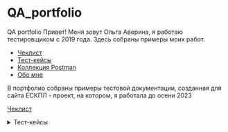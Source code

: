 # QA_portfolio
QA portfolio
Привет! Меня зовут Ольга Аверина, я работаю тестировщиком с 2019 года. Здесь собраны примеры моих работ.
 - [Чеклист](#Чеклисты)
 - [Тест-кейсы](#Тест-кейсы)
 - [Коллекция Postman](#Коллекция_Postman)
 - [Обо мне](#Me)

В портфолио собраны примеры тестовой документации, созданная для сайта ЕСКПЛ - проект, на котором, я работала до осени 2023<br>

[Чеклист](https://docs.google.com/spreadsheets/d/1PWwLIMRWVZUNY8ajY2ocGBJrIg84ZHZi9r8oLceZ09c/edit#gid=1875485214)


<details>
<summary>Тест-кейсы<br><a name="Тест-кейсы"></summary>
 
 **Предусловие для всех тест-кейсов**:
1. Браузер запущен.
2. Открыт сайт https://esklp.egisz.rosminzdrav.ru/
3. Пользователь перешел в раздел ЕСКЛП, открыта вкладка Узлы СМНН / Товарные позиции (КЛП).


<details>
 <summary> TC-001 Фильтрация по полю МНН / группировочное (химическое) наименование (полное значение, не выбрано из справочника)  </summary>
 
**Шаги**:
1. В поле ввода "МНН" ввести полное существующее значение (напр., "Парацетамол").
2. Нажать клавишу Enter</br>

**ОР**:</br>
Таблица перезагружается.</br>
В таблице отображаются только записи, где поле "МНН" в точности соответствует введенному значению.</br>
Отображется количество найденных записей</br>
Отображается фильтр с введенным значением</br>
</details>
<details>
 <summary>TC-002 Фильтрация по полю МНН / группировочное (химическое) наименование (частичное значение, не выбрано из справочника)</summary>  


**Шаги**:
1. В поле ввода "МНН" ввести часть существующего значения (напр., "амокси").
2. Нажать клавишу Enter.</br>

**ОР**:</br>
Таблица перезагружается.</br>
В таблице отображаются все записи, где поле "МНН" содержит введенную подстроку.</br>
Отображется количество найденных записей.</br>
Отображается фильтр с введенным значением</br>
</details>

<details>
<summary>Фильтрация по полю МНН / группировочное (химическое) наименование (полное значение, выбрано из справочника) </summary>
  
**Шаги**:
1. В поле ввода "МНН" начать вводить полное значение (напр., "Ацетилсалици").
2. Дождаться появления выпадающего списка с предложениями.</br>
3. Кликнуть мышью на полное значение в списке (напр., "Ацетилсалициловая кислота"). Поле заполнилось, но таблица не обновилась. </br>
4. Нажать кнопку "Применить".</br>

**ОР**:</br>
Таблица перезагружается.
Отображется количество найденных записей. </br>
Отображается фильтр с введенным значением</br>
В таблице отображаются только записи, где поле "МНН" в точности соответствует выбранному значению.</br>
</details>

<details>
<summary>TC-004Фильтрация по полю МНН / группировочное (химическое) наименование (частичное значение через выбор из справочника)  </summary>
  

**Шаги**:
1. В поле ввода "МНН" ввести часть значения (напр., "метфор"). 
2.Дождаться появления выпадающего списка с предложениями.
3. Кликнуть мышью на одном из предложенных вариантов (напр., "Метформин"). Поле заполнилось полным значением.
4. Нажать кнопку "Применить".</br>

**ОР**:</br>
Таблица перезагружается.</br>
Отображется количество найденных записей.</br>
Отображается фильтр с введенным значением.</br>
В таблице отображаются только записи, где поле "МНН" в точности соответствует выбранному значению.

</details>

<details>
<summary>TC-005 Очистка фильтра МНН с помощью крестика </summary>
 


 **Шаги**:                                                                                       
1. Ввести любое существующее значение в поле МНН и нажать "Применить" (таблица отфильтрована). Отображается примененный фильтр по МНН
2. Нажать на крестик (X) в фильтре. </br>

 **ОР**:</br>
Таблица перезагружается.</br>
Отобразился полный список записей. Фильтр по полю "МНН" сброшен.</br>
</details>


<details>
  <summary>Коллекция Postman<br><a name="Коллекция_Postman"></summary>
Тесты находятся в папке Postman_collection, помимо тестов в папке находятся файл с переменными среды, он необходим для запуска. Запуск тестов возможен через десктопную версию или через командную строку (с помощью newman). </br>

**Запуск через приложение**   
Для запуска тестов через приложение нужно:
- установить себе приложение Postman, загруженное с официального сайта
- загрузить себе файл с тестами и переменными среды
- в приложении импортировать коллекцию с тестами (выбран раздел Collections, нажать на кнопку Import и далее выбрать через диалоговое окно нужные файлы или просто перетащить их)
- импортировать переменные окружение (выбран раздел Environments, нажать на кнопку Import и далее выбрать через диалоговое окно нужные файлы или просто перетащить их), для установки переменных нужно кликнуть на значок с галкой напротив файла с переменными или нажать на No environments и выбрать нужный файл из 
- запуск все тестов сразу осуществляется через кнопку Run

**Запуск с помощью newman**
Должны быть установлены: newman, node.js.</br>
Node.js: скачать установщик в репозиторий nvm-windows на github или с nodejs.org. Запустить файл .exe.</br>
Newman: через командную строку :
```javascript
npm install -g newman
```
Для запуска необходимо открыть командную строку, перейти в директорию с тестами.</br> 
Запуск осуществляется командой
```javascript
newman run esklp_upd_wp_postman_collection.json -e esklp(prod).postman_environment.json -k
```
  </details>
<details>
  <summary>Обо мне<br><a name="Me"></summary>
   
**Опыт работы и обязанности**</br>
Ведущий инженер по тестированию Сбер 2024 - настоящее время
- Проведение функционального тестирования
- Разработка тест-кейсов и чек-листов, работа с требованиями (Devprom, Zephyr)
- Тестирование сквозных бизнес-процессов (end-to-end) совместно со смежными командами
- Регистрация багов (Jira)
- Тестирование API (Insomnia)
- Интеграционное тестирование*</br>

**Проект:**</br>
- Sberbilling(с 2023) *</br>

  Инженер по тестированию в ЛАНИТ 2019 -2024 года</br>
- Проведение функционального тестирования
- Разработка тест-кейсов и чек-листов, работа с требованиями (Devprom, Zephyr)
- Регистрация багов (Jira)
- Тестирование API (Postman+Newman, Insomnia, Fiddler, SOAP UI)
- Интеграционное тестирование
- Автоматизация (Katalon, Testproject)

**Проекты:**</br>
- ИАС ЛП (2019-2023)
- Сбер (МАРС)(с 2023)

 **Образование**</br>
 - 2021  software-testing.ru Автоматизация функционального тестирования
 - 2020 software-testing.ru Тестирование REST API
 - 2019 software-testing.ru Школа начинающих тестировщиков
 - 2013 Пятигорский Государственный Лингвистический Университет,  факультет английского и немецкого языков, магистр

 **Сертификат**</br>
 - 2020 ISTQB Foundation Level
</details>
